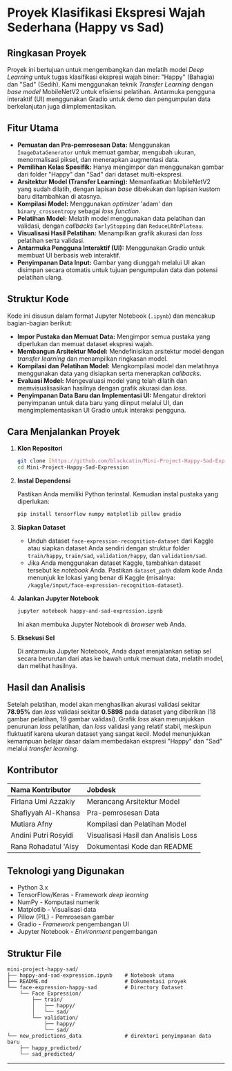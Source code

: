 # Proyek Klasifikasi Ekspresi Wajah Sederhana (Happy vs Sad)

## Ringkasan Proyek

Proyek ini bertujuan untuk mengembangkan dan melatih model *Deep Learning* untuk tugas klasifikasi ekspresi wajah biner: "Happy" (Bahagia) dan "Sad" (Sedih). Kami menggunakan teknik *Transfer Learning* dengan *base model* MobileNetV2 untuk efisiensi pelatihan. Antarmuka pengguna interaktif (UI) menggunakan Gradio untuk demo dan pengumpulan data berkelanjutan juga diimplementasikan.

## Fitur Utama

  * **Pemuatan dan Pra-pemrosesan Data:** Menggunakan `ImageDataGenerator` untuk memuat gambar, mengubah ukuran, menormalisasi piksel, dan menerapkan augmentasi data.
  * **Pemilihan Kelas Spesifik:** Hanya mengimpor dan menggunakan gambar dari folder "Happy" dan "Sad" dari dataset multi-ekspresi.
  * **Arsitektur Model (Transfer Learning):** Memanfaatkan MobileNetV2 yang sudah dilatih, dengan lapisan *base* dibekukan dan lapisan kustom baru ditambahkan di atasnya.
  * **Kompilasi Model:** Menggunakan *optimizer* 'adam' dan `binary_crossentropy` sebagai *loss function*.
  * **Pelatihan Model:** Melatih model menggunakan data pelatihan dan validasi, dengan *callbacks* `EarlyStopping` dan `ReduceLROnPlateau`.
  * **Visualisasi Hasil Pelatihan:** Menampilkan grafik akurasi dan *loss* pelatihan serta validasi.
  * **Antarmuka Pengguna Interaktif (UI):** Menggunakan Gradio untuk membuat UI berbasis web interaktif.
  * **Penyimpanan Data Input:** Gambar yang diunggah melalui UI akan disimpan secara otomatis untuk tujuan pengumpulan data dan potensi pelatihan ulang.

## Struktur Kode

Kode ini disusun dalam format Jupyter Notebook (`.ipynb`) dan mencakup bagian-bagian berikut:

  * **Impor Pustaka dan Memuat Data:** Mengimpor semua pustaka yang diperlukan dan memuat dataset ekspresi wajah.
  * **Membangun Arsitektur Model:** Mendefinisikan arsitektur model dengan *transfer learning* dan menampilkan ringkasan model.
  * **Kompilasi dan Pelatihan Model:** Mengkompilasi model dan melatihnya menggunakan data yang disiapkan serta menerapkan *callbacks*.
  * **Evaluasi Model:** Mengevaluasi model yang telah dilatih dan memvisualisasikan hasilnya dengan grafik akurasi dan *loss*.
  * **Penyimpanan Data Baru dan Implementasi UI:** Mengatur direktori penyimpanan untuk data baru yang diinput melalui UI, dan mengimplementasikan UI Gradio untuk interaksi pengguna.

## Cara Menjalankan Proyek

1.  **Klon Repositori**

    ```bash
    git clone [https://github.com/blackcatin/Mini-Project-Happy-Sad-Expression] 
    cd Mini-Project-Happy-Sad-Expression
    ```

2.  **Instal Dependensi**

    Pastikan Anda memiliki Python terinstal. Kemudian instal pustaka yang diperlukan:

    ```bash
    pip install tensorflow numpy matplotlib pillow gradio
    ```

3.  **Siapkan Dataset**

      * Unduh dataset `face-expression-recognition-dataset` dari Kaggle atau siapkan dataset Anda sendiri dengan struktur folder `train/happy`, `train/sad`, `validation/happy`, dan `validation/sad`.
      * Jika Anda menggunakan dataset Kaggle, tambahkan dataset tersebut ke *notebook* Anda. Pastikan `dataset_path` dalam kode Anda menunjuk ke lokasi yang benar di Kaggle (misalnya: `/kaggle/input/face-expression-recognition-dataset`).

4.  **Jalankan Jupyter Notebook**

    ```bash
    jupyter notebook happy-and-sad-expression.ipynb 
    ```

    Ini akan membuka Jupyter Notebook di *browser* web Anda.

5.  **Eksekusi Sel**

    Di antarmuka Jupyter Notebook, Anda dapat menjalankan setiap sel secara berurutan dari atas ke bawah untuk memuat data, melatih model, dan melihat hasilnya.

## Hasil dan Analisis

Setelah pelatihan, model akan menghasilkan akurasi validasi sekitar **78.95%** dan *loss* validasi sekitar **0.5898** pada dataset yang diberikan (18 gambar pelatihan, 19 gambar validasi). Grafik *loss* akan menunjukkan penurunan *loss* pelatihan, dan *loss* validasi yang relatif stabil, meskipun fluktuatif karena ukuran dataset yang sangat kecil. Model menunjukkan kemampuan belajar dasar dalam membedakan ekspresi "Happy" dan "Sad" melalui *transfer learning*.

## Kontributor

| Nama Kontributor | Jobdesk |
| :--------------- | :----------------------------- |
| Firlana Umi Azzakiy   | Merancang Arsitektur Model     |
| Shafiyyah Al-Khansa      | Pra-pemrosesan Data            |
| Mutiara Afny | Kompilasi dan Pelatihan Model  |
| Andini Putri Rosyidi     | Visualisasi Hasil dan Analisis Loss |
| Rana Rohadatul 'Aisy  | Dokumentasi Kode dan README    |

## Teknologi yang Digunakan

  * Python 3.x
  * TensorFlow/Keras - Framework *deep learning*
  * NumPy - Komputasi numerik
  * Matplotlib - Visualisasi data
  * Pillow (PIL) - Pemrosesan gambar
  * Gradio - *Framework* pengembangan UI
  * Jupyter Notebook - *Environment* pengembangan

## Struktur File

```
mini-project-happy-sad/
├── happy-and-sad-expression.ipynb    # Notebook utama
├── README.md                         # Dokumentasi proyek 
└── face-expression-happy-sad         # Directory Dataset      
    └── Face Expression/
        ├── train/
        │   ├── happy/
        │   └── sad/
        └── validation/
            ├── happy/
            └── sad/
└── new_predictions_data              # direktori penyimpanan data baru
    ├── happy_predicted/
    └── sad_predicted/
```

-----
